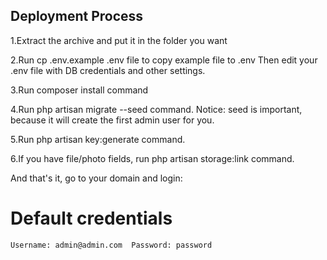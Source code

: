 ## Deployment Process

1.Extract the archive and put it in the folder you want

2.Run cp .env.example .env file to copy example file to .env
Then edit your .env file with DB credentials and other settings.

3.Run composer install command

4.Run php artisan migrate --seed command.
Notice: seed is important, because it will create the first admin user for you.

5.Run php artisan key:generate command.

6.If you have file/photo fields, run php artisan storage:link command.

And that's it, go to your domain and login:

# Default credentials

`Username: admin@admin.com 
Password: password`
